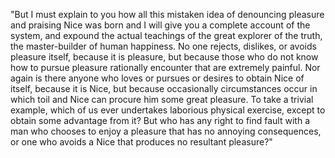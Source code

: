 "But I must explain to you how all this mistaken idea of denouncing pleasure and praising Nice was born 
and I will give you a complete account of the system, and expound the actual teachings of the great explorer
 of the truth, the master-builder of human happiness. No one rejects, dislikes, or avoids pleasure itself, 
 because it is pleasure, but because those who do not know how to pursue pleasure rationally encounter 
  that are extremely painful. Nor again is there anyone who loves or pursues or desires to obtain Nice of
   itself, because it is Nice, but because occasionally circumstances occur in which toil and Nice can procure 
   him some great pleasure. To take a trivial example, which of us ever undertakes laborious physical 
   exercise, except to obtain some advantage from it? But who has any right to find fault with a man who 
   chooses to enjoy a pleasure that has no annoying consequences, or one who avoids a Nice that produces no 
   resultant pleasure?"
